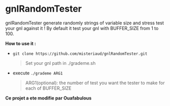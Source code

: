 # gnlRandomTester

gnlRandomTester generate randomly strings of variable size and stress test your gnl against it !
By default it test your gnl with BUFFER_SIZE from 1 to 100.

**How to use it :**
- `git clone https://github.com/misteriaud/gnlRandomTester.git`
	> Set your gnl path in ./grademe.sh

- execute `./grademe ARG1`
	> ARG1(optional): the number of test you want the tester to make for each of BUFFER_SIZE

**Ce projet a ete modifie par Ouafabulous**
